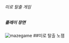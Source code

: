 ###### 미로 탈출 게임
##### 플레이 장면
![mazegame](https://github.com/user-attachments/assets/3b87d557-0af7-4bc6-8f5c-408726ee838a)
##미로 탈출 노잼

